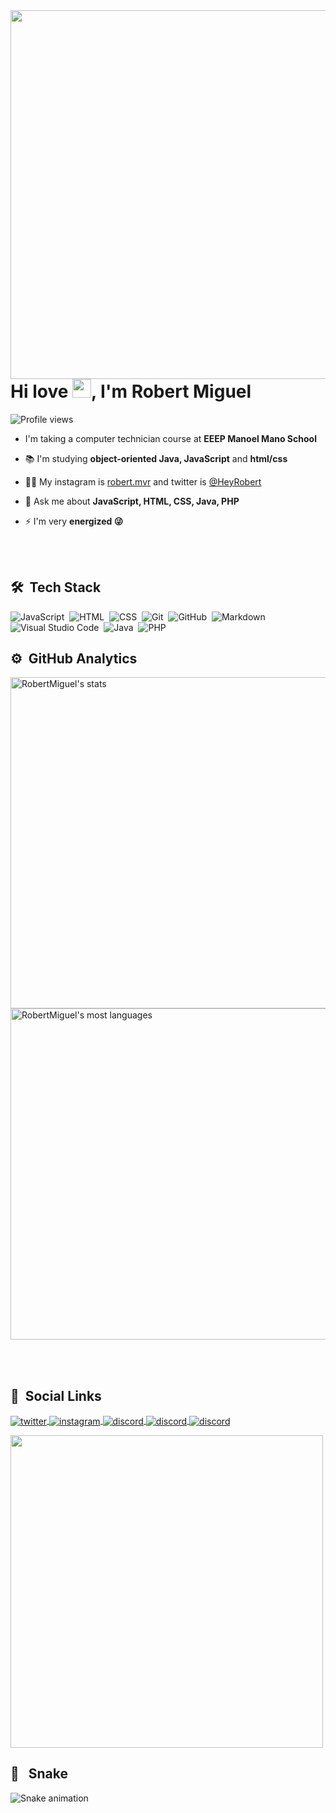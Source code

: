 
<img align="right" height="590em" src="https://raw.githubusercontent.com/gist/RobertMiguel/98ab26ec0029f35666d05bc25e6bf544/raw/d657911b330ae36a2d1cffa3453e403fd98d8374/githubcast.svg"/>
<h1 align="left">Hi love <img src="https://raw.githubusercontent.com/kaueMarques/kaueMarques/master/hi.gif" width="30px">, I'm Robert Miguel</h1>
<p align="left"> <img src="https://komarev.com/ghpvc/?username=RobertMiguel&color=yellow" alt="Profile views" /> </p>

- I'm taking a computer technician course at **EEEP Manoel Mano School**

- 📚 I'm studying **object-oriented Java, JavaScript** and **html/css**

- 👨‍💻 My instagram is [robert.mvr](https://www.instagram.com/robert.mvr/) and twitter is [@HeyRobert](https://twitter.com/HeyRoberti)

- 💬 Ask me about **JavaScript, HTML, CSS, Java, PHP**

- ⚡ I'm very **energized 😜**

</br></br>

## 🛠 &nbsp;Tech Stack

![JavaScript](https://img.shields.io/badge/-JavaScript-05122A?style=flat&logo=javascript)&nbsp;
![HTML](https://img.shields.io/badge/-HTML-05122A?style=flat&logo=HTML5)&nbsp;
![CSS](https://img.shields.io/badge/-CSS-05122A?style=flat&logo=CSS3&logoColor=1572B6)&nbsp;
![Git](https://img.shields.io/badge/-Git-05122A?style=flat&logo=git)&nbsp;
![GitHub](https://img.shields.io/badge/-GitHub-05122A?style=flat&logo=github)&nbsp;
![Markdown](https://img.shields.io/badge/-Markdown-05122A?style=flat&logo=markdown)&nbsp;
![Visual Studio Code](https://img.shields.io/badge/-Visual%20Studio%20Code-05122A?style=flat&logo=visual-studio-code&logoColor=007ACC)&nbsp;
![Java](https://img.shields.io/badge/-Java-05122A?style=flat&logo=java)&nbsp;
![PHP](https://img.shields.io/badge/-php-05122A?style=flat&logo=php)

## ⚙️ &nbsp;GitHub Analytics

<p align="left">
<img width="530em" src="https://github-readme-stats.vercel.app/api?username=RobertMiguel&show_icons=true&theme=dracula" alt="RobertMiguel's stats"/>
<img width="530em" src="https://github-readme-stats.vercel.app/api/top-langs/?username=RobertMiguel&layout=compact&theme=dracula" alt="RobertMiguel's most languages"/>
</p>

 </br></br>

##  🤴 &nbsp;Social Links

<a href="https://twitter.com/HeyRoberti" target="_blank">
  <img align="center" src="https://img.shields.io/badge/-HeyRoberti-05122A?style=flat&logo=twitter" alt="twitter"/>  
</a>
<a href="https://instagram.com/robert.mvr" target="_blank">
 <img align="center" src="https://img.shields.io/badge/-robert.mvr-05122A?style=flat&logo=instagram" alt="instagram"/>
</a>
<a href="https://discord.gg/Fs6uRX7NQB" target="_blank"">
  <img align="center" src="https://img.shields.io/badge/-RobertDrifter-05122A?style=flat&logo=discord" alt="discord"/>
</a>
<a href="https://mail.google.com/mail/u/0/#inbox" target="_blank"">
  <img align="center" src="https://img.shields.io/badge/-robertresende9@gmail.com-05122A?style=flat&logo=gmail" alt="discord"/>
</a>
</a>
<a href="">
  <img align="center" src="https://img.shields.io/badge/-Robert%20Miguel-05122A?style=flat&logo=whatsapp" alt="discord"/>
</a>
</p>
<img width="500em" src="https://github-readme-twitter-gazf.vercel.app/api?id=HeyRoberti&layout=wide&show_reply=off&show_retweet=off" />

##  🐍 &nbsp; Snake

![Snake animation](https://github.com/RobertMiguel/RobertMiguel/blob/output/github-contribution-grid-snake.svg)

